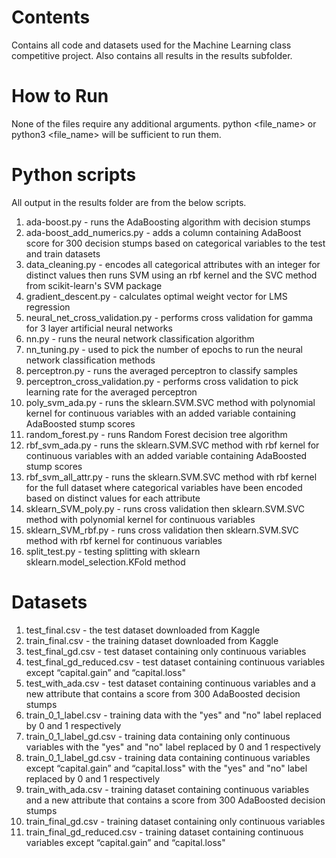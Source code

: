 # Contents
Contains all code and datasets used for the Machine Learning class competitive project. Also contains all results in the results subfolder.

# How to Run
None of the files require any additional arguments. python \<file_name\> or python3 \<file_name\> will be sufficient to run them.

# Python scripts
All output in the results folder are from the below scripts.
1. ada-boost.py - runs the AdaBoosting algorithm with decision stumps
2. ada-boost_add_numerics.py - adds a column containing AdaBoost score for 300 decision stumps based on categorical variables to the test and train datasets
3. data_cleaning.py - encodes all categorical attributes with an integer for distinct values then runs SVM using an rbf kernel and the SVC method from scikit-learn's SVM package
4. gradient_descent.py - calculates optimal weight vector for LMS regression
5. neural_net_cross_validation.py - performs cross validation for gamma for 3 layer artificial neural networks
6. nn.py - runs the neural network classification algorithm
7. nn_tuning.py - used to pick the number of epochs to run the neural network classification methods
8. perceptron.py - runs the averaged perceptron to classify samples
9. perceptron_cross_validation.py - performs cross validation to pick learning rate for the averaged perceptron
10. poly_svm_ada.py - runs the sklearn.SVM.SVC method with polynomial kernel for continuous variables with an added variable containing AdaBoosted stump scores
11. random_forest.py - runs Random Forest decision tree algorithm
12. rbf_svm_ada.py - runs the sklearn.SVM.SVC method with rbf kernel for continuous variables with an added variable containing AdaBoosted stump scores
13. rbf_svm_all_attr.py - runs the sklearn.SVM.SVC method with rbf kernel for the full dataset where categorical variables have been encoded based on distinct values for each attribute
14. sklearn_SVM_poly.py - runs cross validation then sklearn.SVM.SVC method with polynomial kernel for continuous variables
15. sklearn_SVM_rbf.py - runs cross validation then sklearn.SVM.SVC method with rbf kernel for continuous variables
16. split_test.py - testing splitting with sklearn sklearn.model_selection.KFold method

# Datasets
1. test_final.csv - the test dataset downloaded from Kaggle
2. train_final.csv - the training dataset downloaded from Kaggle
3. test_final_gd.csv - test dataset containing only continuous variables
4. test_final_gd_reduced.csv - test dataset containing continuous variables except “capital.gain” and “capital.loss"
5. test_with_ada.csv - test dataset containing continuous variables and a new attribute that contains a score from 300 AdaBoosted decision stumps
6. train_0_1_label.csv - training data with the "yes" and "no" label replaced by 0 and 1 respectively
7. train_0_1_label_gd.csv - training data containing only continuous variables with the "yes" and "no" label replaced by 0 and 1 respectively
8. train_0_1_label_gd.csv - training data containing continuous variables except “capital.gain” and “capital.loss" with the "yes" and "no" label replaced by 0 and 1 respectively
9. train_with_ada.csv - training dataset containing continuous variables and a new attribute that contains a score from 300 AdaBoosted decision stumps
10. train_final_gd.csv - training dataset containing only continuous variables
11. train_final_gd_reduced.csv - training dataset containing continuous variables except “capital.gain” and “capital.loss"
